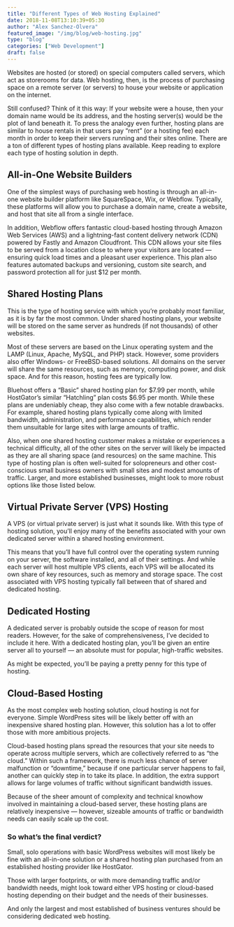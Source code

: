 ```yaml
---
title: "Different Types of Web Hosting Explained"
date: 2018-11-08T13:10:39+05:30
author: "Alex Sanchez-Olvera"
featured_image: "/img/blog/web-hosting.jpg"
type: "blog"
categories: ["Web Development"]
draft: false
---
```


<p>Websites are hosted (or stored) on special computers called servers, which act as storerooms for data.
Web hosting, then, is the process of purchasing space on a remote server (or servers) to house your website or application on the internet.</p>
<p>Still confused? Think of it this way: If your website were a house, then your domain name would be its address, and the hosting server(s) would be the plot of land beneath it.
To press the analogy even further, hosting plans are similar to house rentals in that users pay “rent” (or a hosting fee) each month in order to keep their servers running and their sites online.
There are a ton of different types of hosting plans available. Keep reading to explore each type of hosting solution in depth.</p>

<h2>All-in-One Website Builders</h2>
<p>One of the simplest ways of purchasing web hosting is through an all-in-one website builder platform like SquareSpace, Wix, or Webflow.
Typically, these platforms will allow you to purchase a domain name, create a website, and host that site all from a single interface.
</p>
<p>In addition, Webflow offers fantastic cloud-based hosting through Amazon Web Services (AWS) and a lightning-fast content delivery network (CDN) powered by Fastly and Amazon Cloudfront.
This CDN allows your site files to be served from a location close to where your visitors are located — ensuring quick load times and a pleasant user experience. This plan also features automated backups and versioning, custom site search, and password protection all for just $12 per month.</p>

<h2>Shared Hosting Plans</h2>
<p>This is the type of hosting service with which you’re probably most familiar, as it is by far the most common. Under shared hosting plans, your website will be stored on the same server as hundreds (if not thousands) of other websites.</p>
<p>Most of these servers are based on the Linux operating system and the LAMP (Linux, Apache, MySQL, and PHP) stack. However, some providers also offer Windows- or FreeBSD-based solutions.
All domains on the server will share the same resources, such as memory, computing power, and disk space. And for this reason, hosting fees are typically low.</p>
<p>Bluehost offers a “Basic” shared hosting plan for $7.99 per month, while HostGator’s similar “Hatchling” plan costs $6.95 per month.
While these plans are undeniably cheap, they also come with a few notable drawbacks.
For example, shared hosting plans typically come along with limited bandwidth, administration, and performance capabilities, which render them unsuitable for large sites with large amounts of traffic.</p>
<p>Also, when one shared hosting customer makes a mistake or experiences a technical difficulty, all of the other sites on the server will likely be impacted as they are all sharing space (and resources) on the same machine.
This type of hosting plan is often well-suited for solopreneurs and other cost-conscious small business owners with small sites and modest amounts of traffic. Larger, and more established businesses, might look to more robust options like those listed below.
</p>

<h2>Virtual Private Server (VPS) Hosting</h2>
<p>A VPS (or virtual private server) is just what it sounds like. With this type of hosting solution, you’ll enjoy many of the benefits associated with your own dedicated server within a shared hosting environment.</p>
<p>This means that you’ll have full control over the operating system running on your server, the software installed, and all of their settings. And while each server will host multiple VPS clients, each VPS will be allocated its own share of key resources, such as memory and storage space.
The cost associated with VPS hosting typically fall between that of shared and dedicated hosting.</p>

<h2>Dedicated Hosting</h2>
<p>A dedicated server is probably outside the scope of reason for most readers. However, for the sake of comprehensiveness, I’ve decided to include it here.
With a dedicated hosting plan, you’ll be given an entire server all to yourself — an absolute must for popular, high-traffic websites.</p>
<p>As might be expected, you’ll be paying a pretty penny for this type of hosting.</p>

<h2>Cloud-Based Hosting</h2>
<p>As the most complex web hosting solution, cloud hosting is not for everyone. Simple WordPress sites will be likely better off with an inexpensive shared hosting plan. However, this solution has a lot to offer those with more ambitious projects.</p>
<p>
	Cloud-based hosting plans spread the resources that your site needs to operate across multiple servers, which are collectively referred to as “the cloud.”
Within such a framework, there is much less chance of server malfunction or “downtime,” because if one particular server happens to fail, another can quickly step in to take its place. In addition, the extra support allows for large volumes of traffic without significant bandwidth issues.
</p>
<p>Because of the sheer amount of complexity and technical knowhow involved in maintaining a cloud-based server, these hosting plans are relatively inexpensive — however, sizeable amounts of traffic or bandwidth needs can easily scale up the cost.</p>

<h3>So what’s the final verdict?</h3>
<p>Small, solo operations with basic WordPress websites will most likely be fine with an all-in-one solution or a shared hosting plan purchased from an established hosting provider like HostGator.</p>
<p>Those with larger footprints, or with more demanding traffic and/or bandwidth needs, might look toward either VPS hosting or cloud-based hosting depending on their budget and the needs of their businesses.</p>
<p>And only the largest and most established of business ventures should be considering dedicated web hosting.</p>